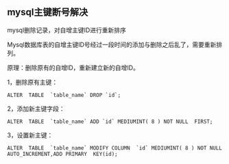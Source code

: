 ## mysql主键断号解决
mysql删除记录，对自增主键ID进行重新排序

Mysql数据库表的自增主键ID号经过一段时间的添加与删除之后乱了，需要重新排列。

原理：删除原有的自增ID，重新建立新的自增ID。

1，删除原有主键：
```
ALTER  TABLE  `table_name` DROP `id`;
```
2，添加新主键字段：
```
ALTER  TABLE  `table_name` ADD `id` MEDIUMINT( 8 ) NOT NULL  FIRST;
```
3，设置新主键：
```
ALTER  TABLE  `table_name` MODIFY COLUMN  `id` MEDIUMINT( 8 ) NOT NULL  AUTO_INCREMENT,ADD PRIMARY  KEY(id);
```